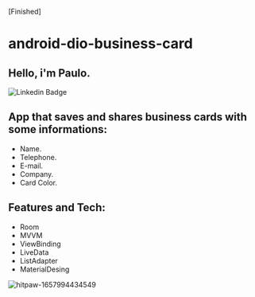 [Finished]

# android-dio-business-card

## Hello, i'm Paulo.

![Linkedin Badge](https://img.shields.io/badge/-Paulo_Normando-blue?style=flat-square&logo=Linkedin&logoColor=white&link=[https://br.linkedin.com/in/igor-rotondo-bagliotti-b1612b69](https://www.linkedin.com/in/paulo-normando-469726a0/))

## App that saves and shares business cards with some informations:

- Name.
- Telephone.
- E-mail.
- Company.
- Card Color.

## Features and Tech:

- Room
- MVVM
- ViewBinding
- LiveData
- ListAdapter
- MaterialDesing

![hitpaw-1657994434549](https://user-images.githubusercontent.com/91965545/179367059-5783422c-b876-4e7e-90a2-09363ddfe7f8.gif)

